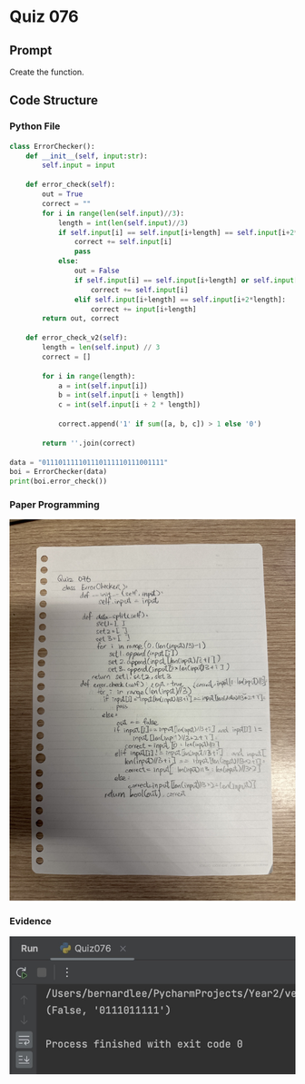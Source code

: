 # Quiz 076

## Prompt
Create the function.

## Code Structure

### Python File
```python
class ErrorChecker():
    def __init__(self, input:str):
        self.input = input

    def error_check(self):
        out = True
        correct = ""
        for i in range(len(self.input)//3):
            length = int(len(self.input)//3)
            if self.input[i] == self.input[i+length] == self.input[i+2*length]:
                correct += self.input[i]
                pass
            else:
                out = False
                if self.input[i] == self.input[i+length] or self.input[i] == self.input[i+2*length]:
                    correct += self.input[i]
                elif self.input[i+length] == self.input[i+2*length]:
                    correct += input[i+length]
        return out, correct

    def error_check_v2(self):
        length = len(self.input) // 3
        correct = []

        for i in range(length):
            a = int(self.input[i])
            b = int(self.input[i + length])
            c = int(self.input[i + 2 * length])

            correct.append('1' if sum([a, b, c]) > 1 else '0')

        return ''.join(correct)

data = "011101111101110111110111001111"
boi = ErrorChecker(data)
print(boi.error_check())
```

### Paper Programming
![Paper Programming](../Assets/Quiz076.jpeg)

### Evidence
![Evidence](../Assets/Quiz076Evidence.jpg)